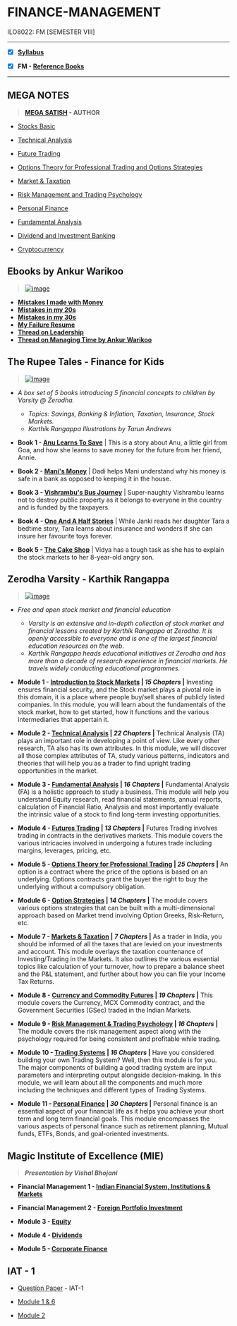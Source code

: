 # FINANCE-MANAGEMENT
 ILO8022: FM [SEMESTER VIII]

---
 
 - [X] **[Syllabus](https://github.com/Amey-Thakur/FINANCE-MANAGEMENT/blob/main/MU%20SEM%20VIII%20SYLLABUS.pdf)**
 
 - [X] **FM - [Reference Books](https://github.com/Amey-Thakur/FINANCE-MANAGEMENT/tree/main/Reference%20Books)**

---

## MEGA NOTES
 
 >**[MEGA SATISH](https://github.com/msatmod) - AUTHOR**
 
 - [Stocks Basic](https://github.com/Amey-Thakur/FINANCE-MANAGEMENT/blob/main/MEGA%20NOTES/1.%20Stocks%20Basic%20-%20FINANCE%20MANAGEMENT.pdf)
 
 - [Technical Analysis](https://github.com/Amey-Thakur/FINANCE-MANAGEMENT/blob/main/MEGA%20NOTES/2.%20Technical%20Analysis%20-%20FINANCE%20MANAGEMENT.pdf)
 
 - [Future Trading](https://github.com/Amey-Thakur/FINANCE-MANAGEMENT/blob/main/MEGA%20NOTES/3.%20Future%20Trading%20-%20FINANCE%20MANAGEMENT.pdf)
 
 - [Options Theory for Professional Trading and Options Strategies](https://github.com/Amey-Thakur/FINANCE-MANAGEMENT/blob/main/MEGA%20NOTES/4.%20Options%20Theory%20for%20Professional%20Trading%20and%20Options%20Strategies%20-%20FINANCE%20MANAGEMENT.pdf)
 
 - [Market & Taxation](https://github.com/Amey-Thakur/FINANCE-MANAGEMENT/blob/main/MEGA%20NOTES/5.%20Market%20%26%20Taxation%20-%20FINANCE%20MANAGEMENT.pdf)
 
 - [Risk Management and Trading Psychology](https://github.com/Amey-Thakur/FINANCE-MANAGEMENT/blob/main/MEGA%20NOTES/6.%20Risk%20Management%20and%20Trading%20Psychology%20-%20FINANCE%20MANAGEMENT.pdf)
 
 - [Personal Finance](https://github.com/Amey-Thakur/FINANCE-MANAGEMENT/blob/main/MEGA%20NOTES/7.%20Personal%20Finance%20-%20FINANCE%20MANAGEMENT.pdf)
 
 - [Fundamental Analysis](https://github.com/Amey-Thakur/FINANCE-MANAGEMENT/blob/main/MEGA%20NOTES/8.%20Fundamental%20Analysis%20-%20FINANCE%20MANAGEMENT.pdf)
 
 - [Dividend and Investment Banking](https://github.com/Amey-Thakur/FINANCE-MANAGEMENT/blob/main/MEGA%20NOTES/9.%20Dividend%20and%20Investment%20Banking%20-%20FINANCE%20MANAGEMENT.pdf)

 - [Cryptocurrency](https://github.com/Amey-Thakur/FINANCE-MANAGEMENT/blob/main/MEGA%20NOTES/10.%20Cryptocurrency%20-%20FINANCE%20MANAGEMENT.pdf)


## Ebooks by Ankur Warikoo

 >[![image](https://user-images.githubusercontent.com/54937357/150667715-5ca876b3-a682-439b-9e20-111ff5264217.png)](https://ankurwarikoo.com)

 - **[Mistakes I made with Money](https://github.com/Amey-Thakur/FINANCE-MANAGEMENT/blob/main/Ebooks%20by%20Ankur%20Warikoo/Mistakes%20I%20made%20with%20Money.pdf)**
 - **[Mistakes in my 20s](https://github.com/Amey-Thakur/FINANCE-MANAGEMENT/blob/main/Ebooks%20by%20Ankur%20Warikoo/Mistakes%20in%20my%2020s.pdf)**
 - **[Mistakes in my 30s](https://github.com/Amey-Thakur/FINANCE-MANAGEMENT/blob/main/Ebooks%20by%20Ankur%20Warikoo/Mistakes%20in%20my%2030s.pdf)**
 - **[My Failure Resume](https://github.com/Amey-Thakur/FINANCE-MANAGEMENT/blob/main/Ebooks%20by%20Ankur%20Warikoo/My%20Failure%20Resume.pdf)**
 - **[Thread on Leadership](https://github.com/Amey-Thakur/FINANCE-MANAGEMENT/blob/main/Ebooks%20by%20Ankur%20Warikoo/Thread%20on%20Leadership.pdf)**
 - **[Thread on Managing Time by Ankur Warikoo](https://github.com/Amey-Thakur/FINANCE-MANAGEMENT/blob/main/Ebooks%20by%20Ankur%20Warikoo/Thread%20on%20Managing%20Time%20by%20Ankur%20Warikoo.pdf)**


## The Rupee Tales - Finance for Kids 

 >[![image](https://user-images.githubusercontent.com/54937357/150667752-a3e8a7f4-04ae-4e77-9c74-ffa309cd2714.png)](https://rupeetales.com/?c=varsity)

- _A box set of 5 books introducing 5 financial concepts to children by Varsity @ Zerodha._ 
    * _Topics: Savings, Banking & Inflation, Taxation, Insurance, Stock Markets._
    * _Karthik Rangappa Illustrations by Tarun Andrews_

 - **Book 1 - [Anu Learns To Save](https://github.com/Amey-Thakur/FINANCE-MANAGEMENT/blob/main/The%20Rupee%20Tales%20(Finance%20for%20Kids)%20-%20Karthik%20Rangappa%20Illustrations%20by%20Tarun%20Andrews/Book%201_Anu%20Learns%20To%20Save.pdf)** | This is a story about Anu, a little girl from Goa, and how she learns to save money for the future from her friend, Annie.
 
 - **Book 2 - [Mani's Money](https://github.com/Amey-Thakur/FINANCE-MANAGEMENT/blob/main/The%20Rupee%20Tales%20(Finance%20for%20Kids)%20-%20Karthik%20Rangappa%20Illustrations%20by%20Tarun%20Andrews/Book%202_Mani's%20Money.pdf)** | Dadi helps Mani understand why his money is safe in a bank as opposed to keeping it in the house.
 
 - **Book 3 - [Vishrambu's Bus Journey](https://github.com/Amey-Thakur/FINANCE-MANAGEMENT/blob/main/The%20Rupee%20Tales%20(Finance%20for%20Kids)%20-%20Karthik%20Rangappa%20Illustrations%20by%20Tarun%20Andrews/Book%203_Vishrambu's%20Bus%20Journey.pdf)** | Super-naughty Vishrambu learns not to destroy public property as it belongs to everyone in the country and is funded by the taxpayers.
 
 - **Book 4 - [One And A Half Stories](https://github.com/Amey-Thakur/FINANCE-MANAGEMENT/blob/main/The%20Rupee%20Tales%20(Finance%20for%20Kids)%20-%20Karthik%20Rangappa%20Illustrations%20by%20Tarun%20Andrews/Book%204_One%20And%20A%20Half%20Stories.pdf)** | While Janki reads her daughter Tara a bedtime story, Tara learns about insurance and wonders if she can insure her favourite toys forever.
 
 - **Book 5 - [The Cake Shop](https://github.com/Amey-Thakur/FINANCE-MANAGEMENT/blob/main/The%20Rupee%20Tales%20(Finance%20for%20Kids)%20-%20Karthik%20Rangappa%20Illustrations%20by%20Tarun%20Andrews/Book%205_The%20Cake%20Shop.pdf)** | Vidya has a tough task as she has to explain the stock markets to her 8-year-old angry son.

## Zerodha Varsity - Karthik Rangappa

 >[![image](https://user-images.githubusercontent.com/54937357/150668021-87bbd241-1212-4107-a3c5-aaec50490e48.png)](https://zerodha.com/varsity)

 - _Free and open stock market and financial education_
     * _Varsity is an extensive and in-depth collection of stock market and financial lessons created by Karthik Rangappa at Zerodha. It is openly accessible to everyone and is one of the largest financial education resources on the web._
     * _Karthik Rangappa heads educational initiatives at Zerodha and has more than a decade of research experience in financial markets. He travels widely conducting educational programmes._

 - **Module 1 - [Introduction to Stock Markets](https://github.com/Amey-Thakur/FINANCE-MANAGEMENT/blob/main/Zerodha%20Varsity%20-%20Karthik%20Rangappa/Module%201_Introduction%20to%20Stock%20Markets.pdf) | _15 Chapters_ |** Investing ensures financial security, and the Stock market plays a pivotal role in this domain, it is a place where people buy/sell shares of publicly listed companies. In this module, you will learn about the fundamentals of the stock market, how to get started, how it functions and the various intermediaries that appertain it.
 
 - **Module 2 - [Technical Analysis](https://github.com/Amey-Thakur/FINANCE-MANAGEMENT/blob/main/Zerodha%20Varsity%20-%20Karthik%20Rangappa/Module%202_Technical%20Analysis.pdf) | _22 Chapters_ |** Technical Analysis (TA) plays an important role in developing a point of view. Like every other research, TA also has its own attributes. In this module, we will discover all those complex attributes of TA, study various patterns, indicators and theories that will help you as a trader to find upright trading opportunities in the market.
 
 - **Module 3 - [Fundamental Analysis](https://github.com/Amey-Thakur/FINANCE-MANAGEMENT/blob/main/Zerodha%20Varsity%20-%20Karthik%20Rangappa/Module%203_Fundamental%20Analysis.pdf) | _16 Chapters_ |** Fundamental Analysis (FA) is a holistic approach to study a business. This module will help you understand Equity research, read financial statements, annual reports, calculation of Financial Ratio, Analysis and most importantly evaluate the intrinsic value of a stock to find long-term investing opportunities.
 
 - **Module 4 - [Futures Trading](https://github.com/Amey-Thakur/FINANCE-MANAGEMENT/blob/main/Zerodha%20Varsity%20-%20Karthik%20Rangappa/Module%204_Futures%20Trading.pdf) | _13 Chapters_ |** Futures Trading involves trading in contracts in the derivatives markets. This module covers the various intricacies involved in undergoing a futures trade including margins, leverages, pricing, etc.
 
 - **Module 5 - [Options Theory for Professional Trading](https://github.com/Amey-Thakur/FINANCE-MANAGEMENT/blob/main/Zerodha%20Varsity%20-%20Karthik%20Rangappa/Module%205_Options%20Theory%20for%20Professional%20Trading.pdf) | _25 Chapters_ |** An option is a contract where the price of the options is based on an underlying. Options contracts grant the buyer the right to buy the underlying without a compulsory obligation.
 
 - **Module 6 - [Option Strategies](https://github.com/Amey-Thakur/FINANCE-MANAGEMENT/blob/main/Zerodha%20Varsity%20-%20Karthik%20Rangappa/Module%206_Option%20Strategies.pdf) | _14 Chapters_ |** The module covers various options strategies that can be built with a multi-dimensional approach based on Market trend involving Option Greeks, Risk-Return, etc.
 
 - **Module 7 - [Markets & Taxation](https://github.com/Amey-Thakur/FINANCE-MANAGEMENT/blob/main/Zerodha%20Varsity%20-%20Karthik%20Rangappa/Module%207_Markets%20%26%20Taxation.pdf) | _7 Chapters_ |** As a trader in India, you should be informed of all the taxes that are levied on your investments and account. This module overlays the taxation countenance of Investing/Trading in the Markets. It also outlines the various essential topics like calculation of your turnover, how to prepare a balance sheet and the P&L statement, and further about how you can file your Income Tax Returns.
 
 - **Module 8 - [Currency and Commodity Futures](https://github.com/Amey-Thakur/FINANCE-MANAGEMENT/blob/main/Zerodha%20Varsity%20-%20Karthik%20Rangappa/Module%208_Currency%20and%20Commodity%20Futures.pdf) | _19 Chapters_ |** This module covers the Currency,  MCX Commodity contract, and the Government Securities (GSec) traded in the Indian Markets.
 
 - **Module 9 - [Risk Management & Trading Psychology](https://github.com/Amey-Thakur/FINANCE-MANAGEMENT/blob/main/Zerodha%20Varsity%20-%20Karthik%20Rangappa/Module%209_Risk%20Management%20%26%20Trading%20Psychology.pdf) | _16 Chapters_ |** The module covers the risk management aspect along with the psychology required for being consistent and profitable while trading.
 
 - **Module 10 - [Trading Systems](https://github.com/Amey-Thakur/FINANCE-MANAGEMENT/blob/main/Zerodha%20Varsity%20-%20Karthik%20Rangappa/Module%2010_Trading%20Systems.pdf) | _16 Chapters_ |** Have you considered building your own Trading System? Well, then this module is for you. The major components of building a good trading system are input parameters and interpreting output alongside decision-making. In this module, we will learn about all the components and much more including the techniques and different types of Trading Systems.

 - **Module 11 - [Personal Finance](https://github.com/Amey-Thakur/FINANCE-MANAGEMENT/blob/main/Zerodha%20Varsity%20-%20Karthik%20Rangappa/Module%2011_Personal%20Finance.pdf) | _30 Chapters_ |** Personal finance is an essential aspect of your financial life as it helps you achieve your short term and long term financial goals. This module encompasses the various aspects of personal finance such as retirement planning, Mutual funds, ETFs, Bonds, and goal-oriented investments.

## Magic Institute of Excellence (MIE)

 >**_Presentation by Vishal Bhojani_**

 - **Financial Management 1 - [Indian Financial System, Institutions & Markets](https://github.com/Amey-Thakur/FINANCE-MANAGEMENT/blob/main/Magic%20Institute%20of%20Excellence%20(MIE)%20-%20Vishal%20Bhojani/Financial%20Management_1%20Indian%20Financial%20System%2C%20Institutions%20%26%20Markets.pdf)**
 
 - **Financial Management 2 - [Foreign Portfolio Investment](https://github.com/Amey-Thakur/FINANCE-MANAGEMENT/blob/main/Magic%20Institute%20of%20Excellence%20(MIE)%20-%20Vishal%20Bhojani/Financial%20Management_2%20Foreign%20Portfolio%20Investment.pdf)**
 
 - **Module 3 - [Equity](https://github.com/Amey-Thakur/FINANCE-MANAGEMENT/blob/main/Magic%20Institute%20of%20Excellence%20(MIE)%20-%20Vishal%20Bhojani/Module_3%20Equity%20D.pdf)**
 
 - **Module 4 - [Dividends](https://github.com/Amey-Thakur/FINANCE-MANAGEMENT/blob/main/Magic%20Institute%20of%20Excellence%20(MIE)%20-%20Vishal%20Bhojani/Module_4%20Dividends.pdf)**
 
 - **Module 5 - [Corporate Finance](https://github.com/Amey-Thakur/FINANCE-MANAGEMENT/blob/main/Magic%20Institute%20of%20Excellence%20(MIE)%20-%20Vishal%20Bhojani/Module_5%20Corporate%20Finance.pdf)** 


## IAT - 1

 - [Question Paper](https://github.com/Amey-Thakur/FINANCE-MANAGEMENT/blob/main/IAT-1/FM%20IAT-1%20Question%20Paper.pdf) - IAT-1
 
 - [Module 1 & 6](https://github.com/Amey-Thakur/FINANCE-MANAGEMENT/blob/main/IAT-1/Finance_Management.pdf)
 
 - [Module 2](https://github.com/Amey-Thakur/FINANCE-MANAGEMENT/blob/main/IAT-1/FM_Module-2.pdf)

